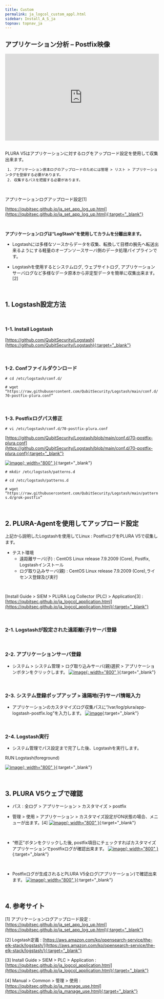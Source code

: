 ```yaml
---
title: Custom
permalink: ja_logcol_custom_appl.html
sidebar: Install_A_S_ja
topnav: topnav_ja
---
```


## アプリケーション分析 – Postfix映像

<style>.embed-container { position: relative; padding-bottom: 56.25%; height: 0; overflow: hidden; max-width: 100%; } .embed-container iframe, .embed-container object, .embed-container embed { position: absolute; top: 0; left: 0; width: 100%; height: 100%; }</style><div class='embed-container'><iframe src='https://www.youtube.com/embed/YmWLsadlIdM' frameborder='0' allowfullscreen></iframe></div>

<br />

PLURA V5はアプリケーションに対するログをアップロード設定を使用して収集出来ます。

     1. アプリケーション原本ログのアップロードのためには管理 > リスト > アプリケーションタグを登録する必要があります。
     2. 収集するパスを把握する必要があります。

<br />

アプリケーションログアップロード設定[1]

[https://qubitsec.github.io/ja_set_app_log_up.html](https://qubitsec.github.io/ja_set_app_log_up.html){:target="_blank"}

<br />

**アプリケーションログは“LogStash”を使用してカラムを分離出来ます。**

- Logstashには多様なソースからデータを収集、転換して目標の腕先へ転送出来るようにする軽量のオープンソースサーバ側のデータ処理パイプラインです。

- Logstashを使用するとシステムログ, ウェブサイトログ, アプリケーションサーバログなど多様なデータ原本から非定型データを簡単に収集出来ます。[2]

<br />

## 1. Logstash設定方法

<br />

### 1-1. Install Logstash
[https://github.com/QubitSecurity/Logstash](https://github.com/QubitSecurity/Logstash){:target="_blank"}

<br />

### 1-2. Confファイルダウンロード
`# cd /etc/logstash/conf.d/`

`# wget “https://raw.githubusercontent.com/QubitSecurity/Logstash/main/conf.d/70-postfix-plura.conf”`

<br />

### 1-3. Postfixログパス修正

`# vi /etc/logstash/conf.d/70-postfix-plura.conf`

[https://github.com/QubitSecurity/Logstash/blob/main/conf.d/70-postfix-plura.conf](https://github.com/QubitSecurity/Logstash/blob/main/conf.d/70-postfix-plura.conf){:target="_blank"}

[![image](/docs/images/Ins_G/LogCol_Customapp/2.png){: width="800" }](/docs/images/Ins_G/LogCol_Customapp/2.png){:target="_blank"}

`# mkdir /etc/logstash/patterns.d`

`# cd /etc/logstash/patterns.d`

`# wget “https://raw.githubusercontent.com/QubitSecurity/Logstash/main/patterns.d/grok-postfix”`

<br />

## 2. PLURA-Agentを使用してアップロード設定

上記から説明したLogstashを使用してLinux : PostfixログをPLURA V5で収集します。

- テスト環境
   - 遠距離サーバ(子) : CentOS Linux release 7.9.2009 (Core), Postfix, Logstashインストール
   - ログ取り込みサーバ(親) : CentOS Linux release 7.9.2009 (Core),ライセンス登録及び実行

<br />

[Install Guide > SIEM > PLURA Log Collector (PLC) > Application[3] : [https://qubitsec.github.io/ja_logcol_application.html](https://qubitsec.github.io/ja_logcol_application.html){:target="_blank"}

<br />

### 2-1. Logstashが設定された遠距離(子)サーバ登録

<br />

### 2-2. アプリケーションサーバ登録

- システム  > システム管理 > ログ取り込みサーバ(親)選択 > アプリケーションボタンをクリックします。 
[![image](/docs/images/Ins_G/LogCol_Customapp/3.png){: width="800" }](/docs/images/Ins_G/LogCol_Customapp/3.png){:target="_blank"}

<br />

### 2-3. システム登録ポップアップ > 遠隔地(子)サーバ情報入力

- アプリケーションのカスタマイズログ収集パスに“/var/log/plura/app-logstash-postfix.log”を入力します。
[![image](/docs/images/Ins_G/LogCol_Customapp/4.png)](/docs/images/Ins_G/LogCol_Customapp/4.png){:target="_blank"}

<br />

### 2-4. Logstash実行

- システム管理でパス設定まで完了した後、Logstashを実行します。

RUN Logstash(foreground)

[![image](/docs/images/Ins_G/LogCol_Customapp/5.png){: width="800" }](/docs/images/Ins_G/LogCol_Customapp/5.png){:target="_blank"}

<br />

## 3. PLURA V5ウェブで確認

- パス : 全ログ > アプリケーション > カスタマイズ > postfix

- 管理 > 使用 > アプリケーション > カスタマイズ設定がON状態の場合、メニューが出ます。[4]
[![image](/docs/images/Ins_G/LogCol_Customapp/6.png){: width="800" }](/docs/images/Ins_G/LogCol_Customapp/6.png){:target="_blank"}

<br />

- “修正”ボタンをクリックした後, postfix項目にチェックすればカスタマイズアプリケーションでpostfixログが確認出来ます。
[![image](/docs/images/Ins_G/LogCol_Customapp/7.png){: width="800" }](/docs/images/Ins_G/LogCol_Customapp/7.png){:target="_blank"}

<br />

- Postfixログが生成されるとPLURA V5全ログ(アプリケーション)で確認出来ます。
[![image](/docs/images/Ins_G/LogCol_Customapp/8.png){: width="800" }](/docs/images/Ins_G/LogCol_Customapp/8.png){:target="_blank"}

<br />

## 4. 参考サイト

[1] アプリケーションログアップロード設定 : [https://qubitsec.github.io/ja_set_app_log_up.html](https://qubitsec.github.io/ja_set_app_log_up.html){:target="_blank"}

[2] Logstash定義 : [https://aws.amazon.com/ko/opensearch-service/the-elk-stack/logstash/](https://aws.amazon.com/ko/opensearch-service/the-elk-stack/logstash/){:target="_blank"}

[3] Install Guide > SIEM > PLC > Application : [https://qubitsec.github.io/ja_logcol_application.html](https://qubitsec.github.io/ja_logcol_application.html){:target="_blank"}

[4] Manual > Common > 管理 > 使用 : [https://qubitsec.github.io/ja_manage_use.html](https://qubitsec.github.io/ja_manage_use.html){:target="_blank"}